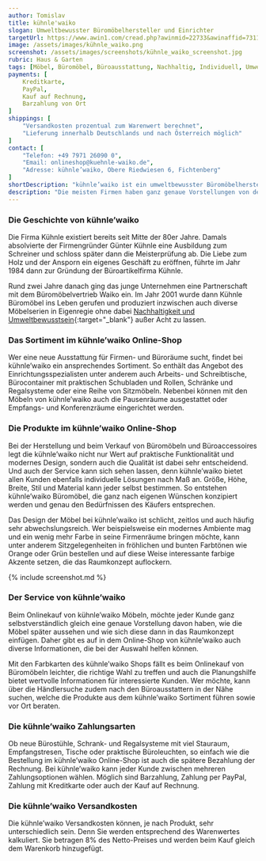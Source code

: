 ```yaml
---
author: Tomislav
title: kühnle'waiko
slogan: Umweltbewusster Büromöbelhersteller und Einrichter
targetUrl: https://www.awin1.com/cread.php?awinmid=22733&awinaffid=731132
image: /assets/images/kühnle_waiko.png
screenshot: /assets/images/screenshots/kühnle_waiko_screenshot.jpg
rubric: Haus & Garten
tags: [Möbel, Büromöbel, Büroausstattung, Nachhaltig, Individuell, Umweltbewusst]
payments: [
    Kreditkarte,
    PayPal,
    Kauf auf Rechnung,
    Barzahlung von Ort
]
shippings: [
    "Versandkosten prozentual zum Warenwert berechnet",
    "Lieferung innerhalb Deutschlands und nach Österreich möglich"
]
contact: [
    "Telefon: +49 7971 26090 0",
    "Email: onlineshop@kuehnle-waiko.de",
    "Adresse: kühnle’waiko, Obere Riedwiesen 6, Fichtenberg"
]
shortDescription: "kühnle’waiko ist ein umweltbewusster Büromöbelhersteller, der die Produktionsabläufe fortlaufend optimiert und den schonenden Umgang mit Ressourcen praktiziert."
description: "Die meisten Firmen haben ganz genaue Vorstellungen von der Ausstattung ihrer Räume. Häufig geht es dabei auch darum, die Corporate Identity durch das Möbeldesign zu unterstreichen. Mittlerweile ist der Einkauf von Möbeln, Wohnaccessoires, Bodenbelägen und vielen anderen Dinge für die Raumausstattung in Firmen auch problemlos im Internet möglich. So gibt es für die Einrichtung von Büros und Arbeitsräumen mit kühnle’waiko einen umweltbewussten Möbelhersteller im Netz."
---
```


### Die Geschichte von kühnle’waiko

Die Firma Kühnle existiert bereits seit Mitte der 80er Jahre. Damals absolvierte der Firmengründer Günter Kühnle eine Ausbildung zum Schreiner und schloss später dann die Meisterprüfung ab. Die Liebe zum Holz und der Ansporn ein eigenes Geschäft zu eröffnen, führte im Jahr 1984 dann zur Gründung der Büroartikelfirma Kühnle.

Rund zwei Jahre danach ging das junge Unternehmen eine Partnerschaft mit dem Büromöbelvertrieb Waiko ein. Im Jahr 2001 wurde dann Kühnle Büromöbel ins Leben gerufen und produziert inzwischen auch diverse Möbelserien in Eigenregie ohne dabei [Nachhaltigkeit und Umweltbewusstsein](https://kuehnle-waiko.de/unternehmen/nachhaltigkeit/){:target="_blank"} außer Acht zu lassen.

### Das Sortiment im kühnle’waiko Online-Shop

Wer eine neue Ausstattung für Firmen- und Büroräume sucht, findet bei kühnle’waiko ein ansprechendes Sortiment. So enthält das Angebot des Einrichtungsspezialisten unter anderem auch Arbeits- und Schreibtische, Bürocontainer mit praktischen Schubladen und Rollen, Schränke und Regalsysteme oder eine Reihe von Sitzmöbeln. Nebenbei können mit den Möbeln von kühnle’waiko auch die Pausenräume ausgestattet oder Empfangs- und Konferenzräume eingerichtet werden.

### Die Produkte im kühnle’waiko Online-Shop

Bei der Herstellung und beim Verkauf von Büromöbeln und Büroaccessoires legt die kühnle’waiko nicht nur Wert auf praktische Funktionalität und modernes Design, sondern auch die Qualität ist dabei sehr entscheidend. Und auch der Service kann sich sehen lassen, denn kühnle’waiko bietet allen Kunden ebenfalls individuelle Lösungen nach Maß an. Größe, Höhe, Breite, Stil und Material kann jeder selbst bestimmen. So entstehen kühnle’waiko Büromöbel, die ganz nach eigenen Wünschen konzipiert werden und genau den Bedürfnissen des Käufers entsprechen.

Das Design der Möbel bei kühnle’waiko ist schlicht, zeitlos und auch häufig sehr abwechslungsreich. Wer beispielsweise ein modernes Ambiente mag und ein wenig mehr Farbe in seine Firmenräume bringen möchte, kann unter anderem Sitzgelegenheiten in fröhlichen und bunten Farbtönen wie Orange oder Grün bestellen und auf diese Weise interessante farbige Akzente setzen, die das Raumkonzept auflockern.

{% include screenshot.md %}

### Der Service von kühnle’waiko

Beim Onlinekauf von kühnle’waiko Möbeln, möchte jeder Kunde ganz selbstverständlich gleich eine genaue Vorstellung davon haben, wie die Möbel später aussehen und wie sich diese dann in das Raumkonzept einfügen. Daher gibt es auf in dem Online-Shop von kühnle’waiko auch diverse Informationen, die bei der Auswahl helfen können.

Mit den Farbkarten des kühnle’waiko Shops fällt es beim Onlinekauf von Büromöbeln leichter, die richtige Wahl zu treffen und auch die Planungshilfe bietet wertvolle Informationen für interessierte Kunden. Wer möchte, kann über die Händlersuche zudem nach den Büroausstattern in der Nähe suchen, welche die Produkte aus dem kühnle’waiko Sortiment führen sowie vor Ort beraten. 

### Die kühnle’waiko Zahlungsarten

Ob neue Bürostühle, Schrank- und Regalsysteme mit viel Stauraum, Empfangstresen, Tische oder praktische Büroleuchten, so einfach wie die Bestellung im kühnle’waiko Online-Shop ist auch die spätere Bezahlung der Rechnung. Bei kühnle’waiko kann jeder Kunde zwischen mehreren Zahlungsoptionen wählen. Möglich sind Barzahlung, Zahlung per PayPal, Zahlung mit Kreditkarte oder auch der Kauf auf Rechnung.

### Die kühnle’waiko Versandkosten

Die kühnle’waiko Versandkosten können, je nach Produkt, sehr unterschiedlich sein. Denn Sie werden entsprechend des Warenwertes kalkuliert. Sie betragen 8% des Netto-Preises und werden beim Kauf gleich dem Warenkorb hinzugefügt.